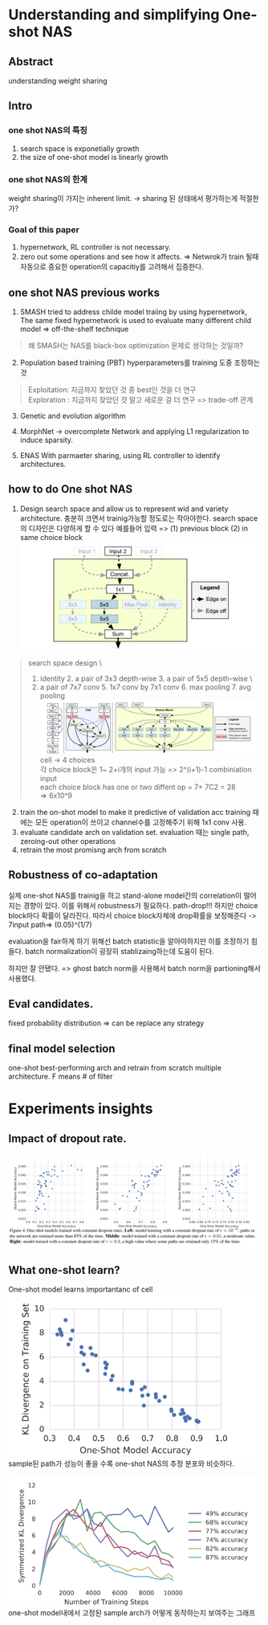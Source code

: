 # Understanding and simplifying One-shot NAS

## Abstract
understanding weight sharing 


## Intro

### one shot NAS의 특징
1. search space is exponetially growth
2. the size of one-shot model is linearly growth

### one shot NAS의 한계
weight sharing이 가지는 inherent limit. -> sharing 된 상태에서 평가하는게 적절한가?

### Goal of this paper
1. hypernetwork, RL controller is not necessary.
2. zero out some operations and see how it affects.
 => Netwrok가 train 될때 자동으로 중요한 operation의 capacitiy를 고려해서 집중한다.
 
 
## one shot NAS previous works
1. SMASH
tried to address childe model traiing by using hypernetwork, 
The same fixed hypernetwork is used to evaluate many different child model
 => off-the-shelf technique

> 왜 SMASH는 NAS를 black-box optimization 문제로 생각하는 것일까?

2. Population based training (PBT)
hyperparameters를 training 도중 조정하는 것
> Exploitation: 지금까지 찾았던 것 중 best인 것을 더 연구 \
> Exploration : 지금까지 찾았던 것 말고 새로운 걸 더 연구
 => trade-off 관계


3. Genetic and evolution algorithm

4. MorphNet 
-> overcomplete Network and applying L1 regularization to induce sparsity.

5. ENAS
With parmaeter sharing, using RL controller to identify architectures.


## how to do One shot NAS
1. Design search space and allow us to represent wid and variety architecture.
 충분히 크면서 trainig가능할 정도로는 작아야한다. 
 search space의 디자인은 다양하게 할 수 있다 예를들어 입력 => (1) previous block (2) in same choice block
![search_space](images/search_space.png)
> search space design  \
> 1. identity 2. a pair of 3x3 depth-wise 3. a pair of 5x5 depth-wise \ 
> 4. a pair of 7x7 conv 5. 1x7 conv by 7x1 conv 6. max pooling 7. avg pooling 
![one_shot](images/one_shot.png)
 cell -> 4 choices \
 각 choice block은 1~ 2+i개의 input 가능 => 2^(i+1)-1 combiniation input \
 each choice block has one or two diffent op = 7+ 7C2 = 28 \
 => 6x10^9


2. train the on-shot model to make it predictive of validation acc
 training 때에는 모든 operation이 쓰이고 channel수를 고정해주기 위해 1x1 conv 사용.
3. evaluate candidate arch on validation set.
 evaluation 때는 single path, zeroing-out other operations
4. retrain the most promisng arch from scratch


## Robustness of co-adaptation
실제 one-shot NAS를 trainig을 하고 stand-alone model간의 correlation이 떨어지는 경향이 있다.
이를 위해서 robustness가 필요하다. path-drop!!!
하지만 choice block마다 확률이 달라진다.
따라서 choice block자체에 drop확률을 보정해준다 -> 7input path=> (0.05)^(1/7)

evaluation을 fair하게 하기 위해선 batch statistic을 알아야하지만 이를 조정하기 힘들다. batch normalization이 굉장히 stablizaing하는데 도움이 된다.

하지만 잘 안됐다. => ghost batch norm을 사용해서 batch norm을 partioning해서 사용했다.

## Eval candidates.
fixed probability distribution
 => can be replace any strategy

##  final model selection
one-shot best-performing arch and retrain from scratch multiple architecture.
F means # of filter

# Experiments insights

## Impact of dropout rate.
![drop_out](images/dropout.png)

## What one-shot learn?
One-shot model learns importantanc of cell
![correlation](images/correlation.png)
sample된 path가 성능이 좋을 수록 one-shot NAS의 추정 분포와 비슷하다.

![sample_work](images/sample_work.png)
one-shot model내에서 고정된 sample arch가 어떻게 동작하는지 보여주는 그래프

